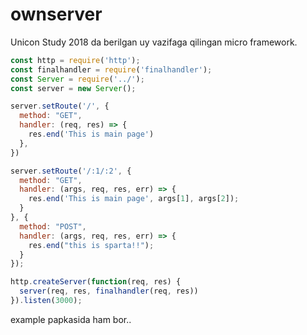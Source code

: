 # ownserver

Unicon Study 2018 da berilgan uy vazifaga qilingan micro framework.

```javascript
const http = require('http');
const finalhandler = require('finalhandler');
const Server = require('../');
const server = new Server();

server.setRoute('/', {
  method: "GET",
  handler: (req, res) => {
    res.end('This is main page')
  },
})

server.setRoute('/:1/:2', {
  method: "GET",
  handler: (args, req, res, err) => {
    res.end('This is main page', args[1], args[2]);
  }
}, {
  method: "POST",
  handler: (args, req, res, err) => {
    res.end("this is sparta!!");  
  }
});

http.createServer(function(req, res) {
  server(req, res, finalhandler(req, res))
}).listen(3000);

```

example papkasida ham bor..
